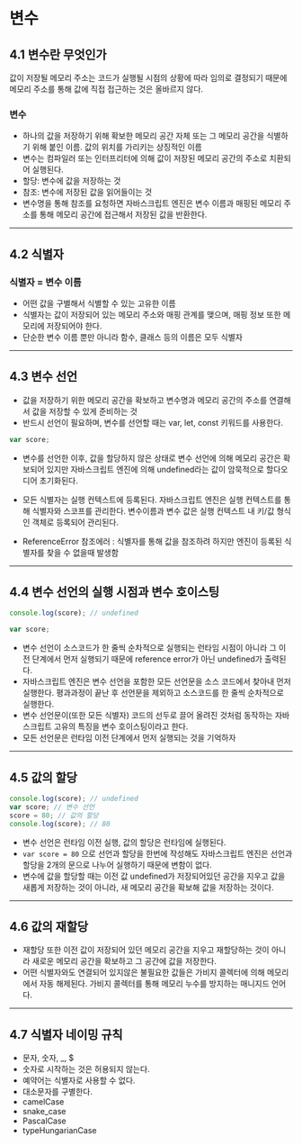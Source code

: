 # 변수

## 4.1 변수란 무엇인가

값이 저장될 메모리 주소는 코드가 실행될 시점의 상황에 따라 임의로 결정되기 때문에 메모리 주소를 통해 값에 직접 접근하는 것은 올바르지 않다.

### 변수

- 하나의 값을 저장하기 위해 확보한 메모리 공간 자체 또는 그 메모리 공간을 식별하기 위해 붙인 이름. 값의 위치를 가리키는 상징적인 이름
- 변수는 컴파일러 또는 인터프리터에 의해 값이 저장된 메모리 공간의 주소로 치환되어 실행된다.
- 할당: 변수에 값을 저장하는 것
- 참조: 변수에 저장된 값을 읽어들이는 것
- 변수명을 통해 참조를 요청하면 자바스크립트 엔진은 변수 이름과 매핑된 메모리 주소를 통해 메모리 공간에 접근해서 저장된 값을 반환한다.

---

## 4.2 식별자

### 식별자 = 변수 이름

- 어떤 값을 구별해서 식별할 수 있는 고유한 이름
- 식별자는 값이 저장되어 있는 메모리 주소와 매핑 관계를 맺으며, 매핑 정보 또한 메모리에 저장되어야 한다.
- 단순한 변수 이름 뿐만 아니라 함수, 클래스 등의 이름은 모두 식별자

---

## 4.3 변수 선언

- 값을 저장하기 위한 메모리 공간을 확보하고 변수명과 메모리 공간의 주소를 연결해서 값을 저장할 수 있게 준비하는 것
- 반드시 선언이 필요하며, 변수를 선언할 때는 var, let, const 키워드를 사용한다.

```js
var score;
```

- 변수를 선언한 이후, 값을 할당하지 않은 상태로 변수 선언에 의해 메모리 공간은 확보되어 있지만 자바스크립트 엔진에 의해 undefined라는 값이 암묵적으로 할다오디어 초기화된다.

- 모든 식별자는 실행 컨텍스트에 등록된다. 자바스크립트 엔진은 실행 컨텍스트를 통해 식별자와 스코프를 관리한다. 변수이름과 변수 값은 실행 컨텍스트 내 키/값 형식인 객체로 등록되어 관리된다.

- ReferenceError 참조에러 : 식별자를 통해 값을 참조하려 하지만 엔진이 등록된 식별자를 찾을 수 없을때 발생함

---

## 4.4 변수 선언의 실행 시점과 변수 호이스팅

```js
console.log(score); // undefined

var score;
```

- 변수 선언이 소스코드가 한 줄씩 순차적으로 실행되는 런타임 시점이 아니라 그 이전 단계에서 먼저 실행되기 때문에 reference error가 아닌 undefined가 출력된다.
- 자바스크립트 엔진은 변수 선언을 포함한 모든 선언문을 소스 코드에서 찾아내 먼저 실행한다. 평과과정이 끝난 후 선언문을 제외하고 소스코드를 한 줄씩 순차적으로 실행한다.
- 변수 선언문이(또한 모든 식별자) 코드의 선두로 끌어 올려진 것처럼 동작하는 자바스크립트 고유의 특징을 변수 호이스팅이라고 한다.
- 모든 선언문은 런타임 이전 단계에서 먼저 실행되는 것을 기억하자

---

## 4.5 값의 할당

```js
console.log(score); // undefined
var score; // 변수 선언
score = 80; // 값의 할당
console.log(score); // 80
```

- 변수 선언은 런타임 이전 실행, 값의 할당은 런타임에 실행된다.
- `var score = 80` 으로 선언과 할당을 한번에 작성해도 자바스크립트 엔진은 선언과 할당을 2개의 문으로 나누어 실행하기 때문에 변함이 없다.
- 변수에 값을 할당할 때는 이전 값 undefined가 저장되어있던 공간을 지우고 값을 새롭게 저장하는 것이 아니라, 새 메모리 공간을 확보해 값을 저장하는 것이다.

---

## 4.6 값의 재할당

- 재할당 또한 이전 값이 저장되어 있던 메모리 공간을 지우고 재할당하는 것이 아니라 새로운 메모리 공간을 확보하고 그 공간에 값을 저장한다.
- 어떤 식별자와도 연결되어 있지않은 불필요한 값들은 가비지 콜렉터에 의해 메모리에서 자동 해제된다. 가비지 콜렉터를 통해 메모리 누수를 방지하는 매니지드 언어다.

---

## 4.7 식별자 네이밍 규칙

- 문자, 숫자, \_, $
- 숫자로 시작하는 것은 허용되지 않는다.
- 예약어는 식별자로 사용할 수 없다.
- 대소문자를 구별한다.
- camelCase
- snake_case
- PascalCase
- typeHungarianCase
